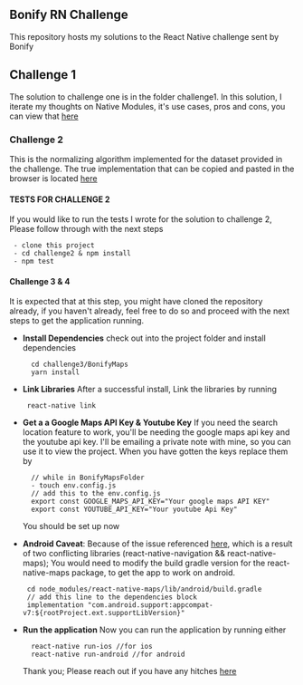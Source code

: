 ## Bonify RN Challenge
 This repository hosts my solutions to the React Native challenge sent by Bonify

 ## Challenge 1
 The solution to challenge one is in the folder challenge1. In this solution, I iterate my thoughts on Native Modules, it's use cases, pros and cons, you can view that [here](https://github.com/Hasstrup/bonify-challenge/tree/develop/challenge1)

 ### Challenge 2

 This is the normalizing algorithm implemented for the dataset provided in the challenge. 
 The true implementation that can be copied and pasted in the browser is located [here](https://github.com/Hasstrup/bonify-challenge/blob/develop/challenge2/src/implementation.js)

 #### TESTS FOR CHALLENGE 2
 If you would like to run the tests I wrote for the solution to challenge 2, Please follow through with the next steps

```
 - clone this project
 - cd challenge2 & npm install
 - npm test
 ```


#### Challenge 3 & 4

It is expected that at this step, you might have cloned the repository already, if you haven't already, feel free to do so and proceed with the next steps to get the application running. 

- **Install Dependencies**
    check out into the project folder and install dependencies

    ```
      cd challenge3/BonifyMaps
      yarn install

    ```

- **Link Libraries**
    After a successful install, Link the libraries by running

    ` react-native link`

- **Get a a Google Maps API Key & Youtube Key**
   If you need the search location feature to work, you'll be needing the google maps api key and the youtube api key. I'll be emailing a private note with mine, so you can use it to view the project. When you have gotten the keys replace them by 

   ```
     // while in BonifyMapsFolder
     - touch env.config.js
     // add this to the env.config.js
     export const GOOGLE_MAPS_API_KEY="Your google maps API KEY"
     export const YOUTUBE_API_KEY="Your youtube Api Key"
   ```
  You should be set up now

- **Android Caveat**: 
   Because of the issue referenced [here](https://github.com/react-native-community/react-native-maps/issues/2695), which is a result of two conflicting libraries (react-native-navigation && react-native-maps); You would need to modify the build gradle version for the react-native-maps package, to get the app to work on android. 

   ```
    cd node_modules/react-native-maps/lib/android/build.gradle
    // add this line to the dependencies block 
    implementation "com.android.support:appcompat-v7:${rootProject.ext.supportLibVersion}"
  
   ```

- **Run the application**
  Now you can run the application by running either
  
  ```
    react-native run-ios //for ios
    react-native run-android //for android

  ```

  Thank you; Please reach out if you have any hitches [here](mailto:hasstrup.ezekiel@gmail.com)

